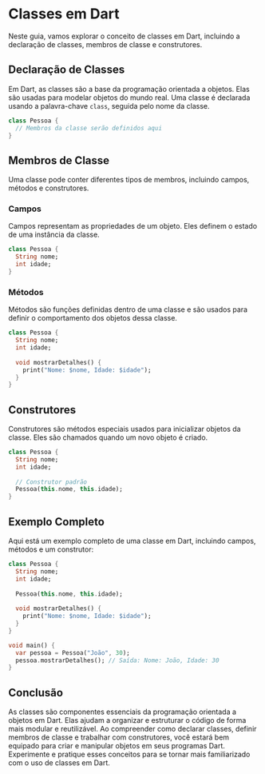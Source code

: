 # Classes em Dart

Neste guia, vamos explorar o conceito de classes em Dart, incluindo a declaração de classes, membros de classe e construtores.

## Declaração de Classes

Em Dart, as classes são a base da programação orientada a objetos. Elas são usadas para modelar objetos do mundo real. Uma classe é declarada usando a palavra-chave `class`, seguida pelo nome da classe.

```dart
class Pessoa {
  // Membros da classe serão definidos aqui
}
```

## Membros de Classe

Uma classe pode conter diferentes tipos de membros, incluindo campos, métodos e construtores.

### Campos

Campos representam as propriedades de um objeto. Eles definem o estado de uma instância da classe.

```dart
class Pessoa {
  String nome;
  int idade;
}
```

### Métodos

Métodos são funções definidas dentro de uma classe e são usados para definir o comportamento dos objetos dessa classe.

```dart
class Pessoa {
  String nome;
  int idade;
  
  void mostrarDetalhes() {
    print("Nome: $nome, Idade: $idade");
  }
}
```

## Construtores

Construtores são métodos especiais usados para inicializar objetos da classe. Eles são chamados quando um novo objeto é criado.

```dart
class Pessoa {
  String nome;
  int idade;
  
  // Construtor padrão
  Pessoa(this.nome, this.idade);
}
```

## Exemplo Completo

Aqui está um exemplo completo de uma classe em Dart, incluindo campos, métodos e um construtor:

```dart
class Pessoa {
  String nome;
  int idade;
  
  Pessoa(this.nome, this.idade);
  
  void mostrarDetalhes() {
    print("Nome: $nome, Idade: $idade");
  }
}

void main() {
  var pessoa = Pessoa("João", 30);
  pessoa.mostrarDetalhes(); // Saída: Nome: João, Idade: 30
}
```

## Conclusão

As classes são componentes essenciais da programação orientada a objetos em Dart. Elas ajudam a organizar e estruturar o código de forma mais modular e reutilizável. Ao compreender como declarar classes, definir membros de classe e trabalhar com construtores, você estará bem equipado para criar e manipular objetos em seus programas Dart. Experimente e pratique esses conceitos para se tornar mais familiarizado com o uso de classes em Dart.